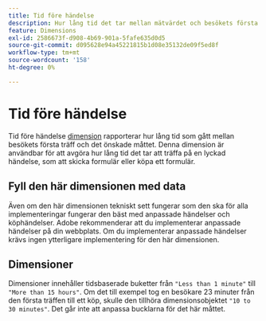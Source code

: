 ```yaml
---
title: Tid före händelse
description: Hur lång tid det tar mellan mätvärdet och besökets första träff.
feature: Dimensions
exl-id: 2586673f-d908-4b69-901a-5fafe635d0d5
source-git-commit: d095628e94a45221815b1d08e35132de09f5ed8f
workflow-type: tm+mt
source-wordcount: '158'
ht-degree: 0%

---
```


# Tid före händelse

Tid före händelse [dimension](overview.md) rapporterar hur lång tid som gått mellan besökets första träff och det önskade måttet. Denna dimension är användbar för att avgöra hur lång tid det tar att träffa på en lyckad händelse, som att skicka formulär eller köpa ett formulär.

## Fyll den här dimensionen med data

Även om den här dimensionen tekniskt sett fungerar som den ska för alla implementeringar fungerar den bäst med anpassade händelser och köphändelser. Adobe rekommenderar att du implementerar anpassade händelser på din webbplats. Om du implementerar anpassade händelser krävs ingen ytterligare implementering för den här dimensionen.

## Dimensioner

Dimensioner innehåller tidsbaserade buketter från `"Less than 1 minute"` till `"More than 15 hours"`. Om det till exempel tog en besökare 23 minuter från den första träffen till ett köp, skulle den tillhöra dimensionsobjektet `"10 to 30 minutes"`. Det går inte att anpassa bucklarna för det här måttet.
